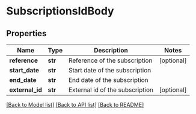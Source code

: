 # SubscriptionsIdBody

## Properties
Name | Type | Description | Notes
------------ | ------------- | ------------- | -------------
**reference** | **str** | Reference of the subscription | [optional] 
**start_date** | **str** | Start date of the subscription | 
**end_date** | **str** | End date of the subscription | 
**external_id** | **str** | External id of the subscription | [optional] 

[[Back to Model list]](../README.md#documentation-for-models) [[Back to API list]](../README.md#documentation-for-api-endpoints) [[Back to README]](../README.md)

